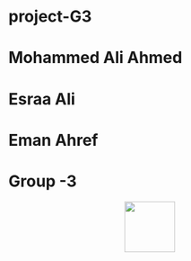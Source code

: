 ﻿# project-G3
 # Mohammed Ali Ahmed
 # Esraa Ali 
 # Eman Ahref
 # Group -3

<p align="center"> 
<a href="https://github.com/Gr3med"><img src="http://readme-typing-svg.herokuapp.com?font=mono&size=17&duration=4000&color=F7B11B&center=falso&vCenter=falso&lines=Group-3++%F0%9F%90%88;welcome++ to++ my++ repo.+%F0%9F%92%96" height="90px"></a> 
</p>
